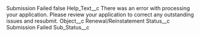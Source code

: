 <?xml version="1.0" encoding="UTF-8"?>
<CustomMetadata xmlns="http://soap.sforce.com/2006/04/metadata" xmlns:xsi="http://www.w3.org/2001/XMLSchema-instance" xmlns:xsd="http://www.w3.org/2001/XMLSchema">
    <label>Submission Failed</label>
    <protected>false</protected>
    <values>
        <field>Help_Text__c</field>
        <value xsi:type="xsd:string">There was an error with processing your application. Please review your application to correct any outstanding issues and resubmit.</value>
    </values>
    <values>
        <field>Object__c</field>
        <value xsi:type="xsd:string">Renewal/Reinstatement</value>
    </values>
    <values>
        <field>Status__c</field>
        <value xsi:type="xsd:string">Submission Failed</value>
    </values>
    <values>
        <field>Sub_Status__c</field>
        <value xsi:nil="true"/>
    </values>
</CustomMetadata>
